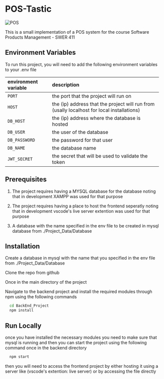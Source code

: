 
# POS-Tastic
 
![POS](https://github.com/user-attachments/assets/9ec230d8-c8a5-4419-b276-15f02169b2e3)

This is a small implementation of a POS system for the course Software Products Management - SWER 411

## Environment Variables

To run this project, you will need to add the following environment variables to your .env file

| **environment variable** | **description**                                                                            |
| :----------------------- | :----------------------------------------------------------------------------------------- |
| `PORT`                   | the port that the project will run on                                                      |
| `HOST`                   | the (ip) address that the project will run from (usally localhost for local installations) |
| `DB_HOST`                | the (ip) address where the database is hosted                                              |
| `DB_USER`                | the user of the database                                                                   |
| `DB_PASSWORD`            | the password for that user                                                                 |
| `DB_NAME`                | the database name                                                                          |
| `JWT_SECRET`             | the secret that will be used to validate the token                                         |

## Prerequisites

1. The project requires having a MYSQL database for the database noting that in development XAMPP was used for that purpose

2. The project requires having a place to host the frontend seperatly noting that in development vscode's live server extention was used for that purpose

3. A database with the name specified in the env file to be created in mysql database  from ./Project_Data/Database

## Installation

Create a database in mysql with the name that you specified in the env file  from ./Project_Data/Database

Clone the repo from github

Once in the main directory of the project

Navigate to the backend project and install the required modules through npm using the following commands

```bash
  cd BackEnd_Project
  npm install
```

## Run Locally

once you have installed the necessary modules you need to make sure that mysql is running and then you can start the project using the following command once in the backend directory

```bash
  npm start
```

then you will need to access the frontend project by either hosting it using a server like (vscode's extention: live server) or by accessing the file directly
